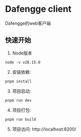 # Dafengge client
Dafengge的web客户端

## 快速开始
1. Node版本
```shell
node -v v20.15.0
```
2. 安装依赖: 
```shell
pnpm install
```
3. 项目启动: 
```shell
pnpm run dev
```
4. 项目打包: 
```shell
pnpm run build
```
5. 项目访问: http://localhost:8200/
